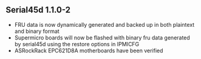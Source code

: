 ## Serial45d 1.1.0-2

* FRU data is now dynamically generated and backed up in both plaintext and binary format
* Supermicro boards will now be flashed with binary fru data generated by serial45d using the restore options in IPMICFG
* ASRockRack EPC621D8A motherboards have been verified